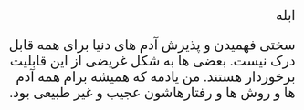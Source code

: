 <style type="text/css">
 @font-face {
  font-family: 'Roya';
  src: url('../../roya.ttf');
}
  
p {
    font-family: Roya; 
    direction: rtl;
    font-size:24px;
}
</style>


ابله

سختی فهمیدن و پذیرش آدم های دنیا برای همه قابل درک نیست. بعضی ها به شکل غریضی از این قابلیت برخوردار هستند. من یادمه که همیشه برام همه آدم ها و روش ها و رفتارهاشون عجیب و غیر طبیعی بود. 
